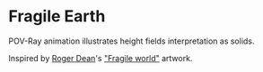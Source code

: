 # Fragile Earth

POV-Ray animation illustrates height fields interpretation as solids.

Inspired by [Roger Dean](https://www.rogerdean.com/)'s ["Fragile world"](https://www.rogerdean.com/product/fragile-world-red/) artwork.
